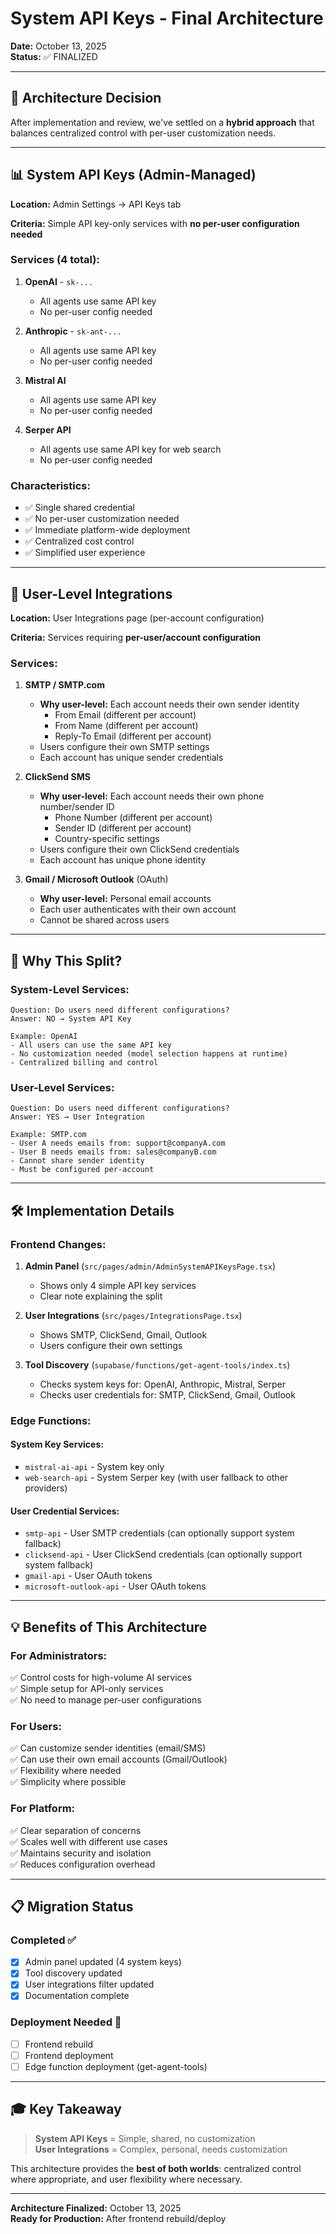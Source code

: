 # System API Keys - Final Architecture

**Date:** October 13, 2025  
**Status:** ✅ FINALIZED

---

## 🎯 Architecture Decision

After implementation and review, we've settled on a **hybrid approach** that balances centralized control with per-user customization needs.

---

## 📊 System API Keys (Admin-Managed)

**Location:** Admin Settings → API Keys tab

**Criteria:** Simple API key-only services with **no per-user configuration needed**

### Services (4 total):

1. **OpenAI** - `sk-...`
   - All agents use same API key
   - No per-user config needed

2. **Anthropic** - `sk-ant-...`
   - All agents use same API key
   - No per-user config needed

3. **Mistral AI**
   - All agents use same API key
   - No per-user config needed

4. **Serper API**
   - All agents use same API key for web search
   - No per-user config needed

### Characteristics:
- ✅ Single shared credential
- ✅ No per-user customization needed
- ✅ Immediate platform-wide deployment
- ✅ Centralized cost control
- ✅ Simplified user experience

---

## 👤 User-Level Integrations

**Location:** User Integrations page (per-account configuration)

**Criteria:** Services requiring **per-user/account configuration**

### Services:

1. **SMTP / SMTP.com**
   - **Why user-level:** Each account needs their own sender identity
     - From Email (different per account)
     - From Name (different per account)
     - Reply-To Email (different per account)
   - Users configure their own SMTP settings
   - Each account has unique sender credentials

2. **ClickSend SMS**
   - **Why user-level:** Each account needs their own phone number/sender ID
     - Phone Number (different per account)
     - Sender ID (different per account)
     - Country-specific settings
   - Users configure their own ClickSend credentials
   - Each account has unique phone identity

3. **Gmail / Microsoft Outlook** (OAuth)
   - **Why user-level:** Personal email accounts
   - Each user authenticates with their own account
   - Cannot be shared across users

---

## 🔄 Why This Split?

### System-Level Services:
```
Question: Do users need different configurations?
Answer: NO → System API Key

Example: OpenAI
- All users can use the same API key
- No customization needed (model selection happens at runtime)
- Centralized billing and control
```

### User-Level Services:
```
Question: Do users need different configurations?
Answer: YES → User Integration

Example: SMTP.com
- User A needs emails from: support@companyA.com
- User B needs emails from: sales@companyB.com
- Cannot share sender identity
- Must be configured per-account
```

---

## 🛠️ Implementation Details

### Frontend Changes:

1. **Admin Panel** (`src/pages/admin/AdminSystemAPIKeysPage.tsx`)
   - Shows only 4 simple API key services
   - Clear note explaining the split

2. **User Integrations** (`src/pages/IntegrationsPage.tsx`)
   - Shows SMTP, ClickSend, Gmail, Outlook
   - Users configure their own settings

3. **Tool Discovery** (`supabase/functions/get-agent-tools/index.ts`)
   - Checks system keys for: OpenAI, Anthropic, Mistral, Serper
   - Checks user credentials for: SMTP, ClickSend, Gmail, Outlook

### Edge Functions:

#### System Key Services:
- `mistral-ai-api` - System key only
- `web-search-api` - System Serper key (with user fallback to other providers)

#### User Credential Services:
- `smtp-api` - User SMTP credentials (can optionally support system fallback)
- `clicksend-api` - User ClickSend credentials (can optionally support system fallback)
- `gmail-api` - User OAuth tokens
- `microsoft-outlook-api` - User OAuth tokens

---

## 💡 Benefits of This Architecture

### For Administrators:
✅ Control costs for high-volume AI services  
✅ Simple setup for API-only services  
✅ No need to manage per-user configurations  

### For Users:
✅ Can customize sender identities (email/SMS)  
✅ Can use their own email accounts (Gmail/Outlook)  
✅ Flexibility where needed  
✅ Simplicity where possible  

### For Platform:
✅ Clear separation of concerns  
✅ Scales well with different use cases  
✅ Maintains security and isolation  
✅ Reduces configuration overhead  

---

## 📋 Migration Status

### Completed ✅
- [x] Admin panel updated (4 system keys)
- [x] Tool discovery updated
- [x] User integrations filter updated
- [x] Documentation complete

### Deployment Needed 🚀
- [ ] Frontend rebuild
- [ ] Frontend deployment
- [ ] Edge function deployment (get-agent-tools)

---

## 🎓 Key Takeaway

> **System API Keys** = Simple, shared, no customization  
> **User Integrations** = Complex, personal, needs customization

This architecture provides the **best of both worlds**: centralized control where appropriate, and user flexibility where necessary.

---

**Architecture Finalized:** October 13, 2025  
**Ready for Production:** After frontend rebuild/deploy

